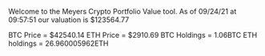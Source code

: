 Welcome to the Meyers Crypto Portfolio Value tool. 
As of 09/24/21 at 09:57:51 our valuation is $123564.77 

BTC Price = $42540.14
 ETH Price = $2910.69
BTC Holdings = 1.06BTC
 ETH holdings = 26.960005962ETH 
